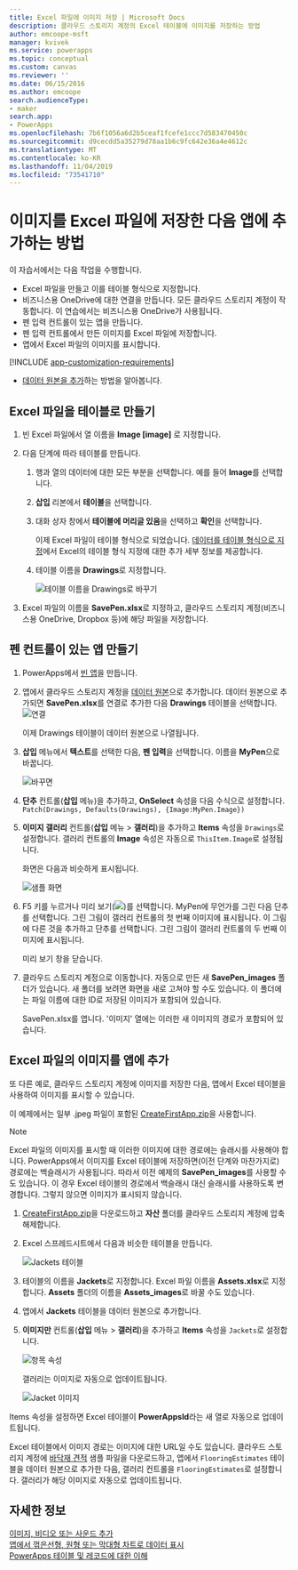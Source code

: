 ```yaml
---
title: Excel 파일에 이미지 저장 | Microsoft Docs
description: 클라우드 스토리지 계정의 Excel 테이블에 이미지를 저장하는 방법
author: emcoope-msft
manager: kvivek
ms.service: powerapps
ms.topic: conceptual
ms.custom: canvas
ms.reviewer: ''
ms.date: 06/15/2016
ms.author: emcoope
search.audienceType:
- maker
search.app:
- PowerApps
ms.openlocfilehash: 7b6f1056a6d2b5ceaf1fcefe1ccc7d583470450c
ms.sourcegitcommit: d9cecdd5a35279d78aa1b6c9fc642e36a4e4612c
ms.translationtype: MT
ms.contentlocale: ko-KR
ms.lasthandoff: 11/04/2019
ms.locfileid: "73541710"
---
```

# <a name="how-to-save-images-in-an-excel-file-and-then-add-these-images-to-your-app"></a>이미지를 Excel 파일에 저장한 다음 앱에 추가하는 방법

이 자습서에서는 다음 작업을 수행합니다.

* Excel 파일을 만들고 이를 테이블 형식으로 지정합니다.
* 비즈니스용 OneDrive에 대한 연결을 만듭니다. 모든 클라우드 스토리지 계정이 작동합니다. 이 연습에서는 비즈니스용 OneDrive가 사용됩니다.
* 펜 입력 컨트롤이 있는 앱을 만듭니다.
* 펜 입력 컨트롤에서 만든 이미지를 Excel 파일에 저장합니다.
* 앱에서 Excel 파일의 이미지를 표시합니다.

[!INCLUDE [app-customization-requirements](../../includes/app-customization-requirements.md)]
* [데이터 원본을 추가](add-data-connection.md)하는 방법을 알아봅니다.

## <a name="create-the-excel-file-as-a-table"></a>Excel 파일을 테이블로 만들기

1. 빈 Excel 파일에서 열 이름을 **Image [image]** 로 지정합니다.
2. 다음 단계에 따라 테이블를 만듭니다.    
   
   1. 행과 열의 데이터에 대한 모든 부분을 선택합니다. 예를 들어 **Image**를 선택합니다.
   2. **삽입** 리본에서 **테이블**을 선택합니다.
   3. 대화 상자 창에서 **테이블에 머리글 있음**을 선택하고 **확인**을 선택합니다.
      
      이제 Excel 파일이 테이블 형식으로 되었습니다. [데이터를 테이블 형식으로 지정](https://support.office.com/article/Format-an-Excel-table-6789619F-C889-495C-99C2-2F971C0E2370)에서 Excel의 테이블 형식 지정에 대한 추가 세부 정보를 제공합니다.
   4. 테이블 이름을 **Drawings**로 지정합니다.  
      
      ![테이블 이름을 Drawings로 바꾸기](./media/tutorial-working-with-images-in-excel/drawings-table.png)
3. Excel 파일의 이름을 **SavePen.xlsx**로 지정하고, 클라우드 스토리지 계정(비즈니스용 OneDrive, Dropbox 등)에 해당 파일을 저장합니다.

## <a name="create-an-app-with-the-pen-control"></a>펜 컨트롤이 있는 앱 만들기
1. PowerApps에서 [빈 앱](get-started-create-from-blank.md)을 만듭니다.
2. 앱에서 클라우드 스토리지 계정을 [데이터 원본](add-data-connection.md)으로 추가합니다. 데이터 원본으로 추가되면 **SavePen.xlsx**를 연결로 추가한 다음 **Drawings** 테이블을 선택합니다.  
   ![연결](./media/tutorial-working-with-images-in-excel/savepen.png)  
   
   이제 Drawings 테이블이 데이터 원본으로 나열됩니다.
3. **삽입** 메뉴에서 **텍스트**를 선택한 다음, **펜 입력**을 선택합니다. 이름을 **MyPen**으로 바꿉니다.  
   
   ![바꾸면](./media/tutorial-working-with-images-in-excel/rename-mypen.png)
4. **단추** 컨트롤(**삽입** 메뉴)을 추가하고, **OnSelect** 속성을 다음 수식으로 설정합니다.  
   `Patch(Drawings, Defaults(Drawings), {Image:MyPen.Image})`
5. **이미지 갤러리** 컨트롤(**삽입** 메뉴 > **갤러리**)을 추가하고 **Items** 속성을 `Drawings`로 설정합니다. 갤러리 컨트롤의 **Image** 속성은 자동으로 `ThisItem.Image`로 설정됩니다.
   
   화면은 다음과 비슷하게 표시됩니다.  
   
   ![샘플 화면](./media/tutorial-working-with-images-in-excel/screen.png)  
6. F5 키를 누르거나 미리 보기(![](./media/tutorial-working-with-images-in-excel/preview.png))를 선택합니다. MyPen에 무언가를 그린 다음 단추를 선택합니다. 그린 그림이 갤러리 컨트롤의 첫 번째 이미지에 표시됩니다. 이 그림에 다른 것을 추가하고 단추를 선택합니다. 그린 그림이 갤러리 컨트롤의 두 번째 이미지에 표시됩니다.
   
   미리 보기 창을 닫습니다.
7. 클라우드 스토리지 계정으로 이동합니다. 자동으로 만든 새 **SavePen_images** 폴더가 있습니다. 새 폴더를 보려면 화면을 새로 고쳐야 할 수도 있습니다. 이 폴더에는 파일 이름에 대한 ID로 저장된 이미지가 포함되어 있습니다.
   
    SavePen.xlsx를 엽니다. '이미지' 열에는 이러한 새 이미지의 경로가 포함되어 있습니다.

## <a name="add-the-image-in-an-excel-file-to-your-app"></a>Excel 파일의 이미지를 앱에 추가
또 다른 예로, 클라우드 스토리지 계정에 이미지를 저장한 다음, 앱에서 Excel 테이블을 사용하여 이미지를 표시할 수 있습니다.

이 예제에서는 일부 .jpeg 파일이 포함된 [CreateFirstApp.zip](https://pwrappssamples.blob.core.windows.net/samples/CreateFirstApp.zip)을 사용합니다.

> [!NOTE]
> Excel 파일의 이미지를 표시할 때 이러한 이미지에 대한 경로에는 슬래시를 사용해야 합니다. PowerApps에서 이미지를 Excel 테이블에 저장하면(이전 단계와 마찬가지로) 경로에는 백슬래시가 사용됩니다. 따라서 이전 예제의 **SavePen_images**를 사용할 수도 있습니다. 이 경우 Excel 테이블의 경로에서 백슬래시 대신 슬래시를 사용하도록 변경합니다. 그렇지 않으면 이미지가 표시되지 않습니다.  

1. [CreateFirstApp.zip](https://pwrappssamples.blob.core.windows.net/samples/CreateFirstApp.zip)을 다운로드하고 **자산** 폴더를 클라우드 스토리지 계정에 압축 해제합니다.
2. Excel 스프레드시트에서 다음과 비슷한 테이블을 만듭니다.
   
    ![Jackets 테이블](./media/tutorial-working-with-images-in-excel/jackets.png)
3. 테이블의 이름을 **Jackets**로 지정합니다. Excel 파일 이름을 **Assets.xlsx**로 지정합니다. **Assets** 폴더의 이름을 **Assets_images**로 바꿀 수도 있습니다.
4. 앱에서 **Jackets** 테이블을 데이터 원본으로 추가합니다.  
5. **이미지만** 컨트롤(**삽입** 메뉴 > **갤러리**)을 추가하고 **Items** 속성을 `Jackets`로 설정합니다.  
   
    ![항목 속성](./media/tutorial-working-with-images-in-excel/items-jackets.png)
   
    갤러리는 이미지로 자동으로 업데이트됩니다.  
   
    ![Jacket 이미지](./media/tutorial-working-with-images-in-excel/images.png)

Items 속성을 설정하면 Excel 테이블이 **PowerAppsId**라는 새 열로 자동으로 업데이트됩니다.

Excel 테이블에서 이미지 경로는 이미지에 대한 URL일 수도 있습니다. 클라우드 스토리지 계정에 [바닥재 견적](https://pwrappssamples.blob.core.windows.net/samples/FlooringEstimates.xlsx) 샘플 파일을 다운로드하고, 앱에서 `FlooringEstimates` 테이블을 데이터 원본으로 추가한 다음, 갤러리 컨트롤을 `FlooringEstimates`로 설정합니다. 갤러리가 해당 이미지로 자동으로 업데이트됩니다.

## <a name="learn-more"></a>자세한 정보
[이미지, 비디오 또는 사운드 추가](add-images-pictures-audio-video.md)  
[앱에서 꺾은선형, 원형 또는 막대형 차트로 데이터 표시](use-line-pie-bar-chart.md)  
[PowerApps 테이블 및 레코드에 대한 이해](working-with-tables.md)

